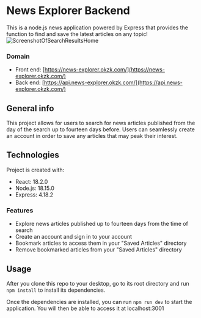 # News Explorer Backend

This is a node.js news application powered by Express that provides the function to find and save the latest articles on any topic!
![ScreenshotOfSearchResultsHome](/src/images/neHomePage.png)

### Domain

- Front end: [https://news-explorer.okzk.com/](https://news-explorer.okzk.com/)
- Back end: [https://api.news-explorer.okzk.com/](https://api.news-explorer.okzk.com/)

## General info

This project allows for users to search for news articles published from the day of the search up to fourteen days before. Users can seamlessly create an account in order to save any articles that may peak their interest.

## Technologies

Project is created with:

- React: 18.2.0
- Node.js: 18.15.0
- Express: 4.18.2

### Features

- Explore news articles published up to fourteen days from the time of search
- Create an account and sign in to your account
- Bookmark articles to access them in your "Saved Articles" directory
- Remove bookmarked articles from your "Saved Articles" directory

## Usage

After you clone this repo to your desktop, go to its root directory and run `npm install` to install its dependencies.

Once the dependencies are installed, you can run `npm run dev` to start the application. You will then be able to access it at localhost:3001
